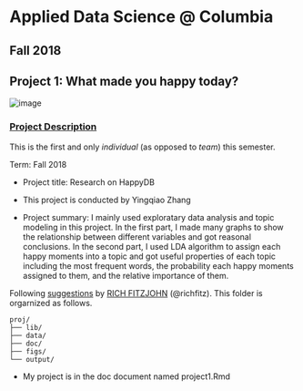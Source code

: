 # Applied Data Science @ Columbia
## Fall 2018
## Project 1: What made you happy today?

![image](figs/title.jpeg)

### [Project Description](doc/)
This is the first and only *individual* (as opposed to *team*) this semester. 

Term: Fall 2018

+ Project title: Research on HappyDB
+ This project is conducted by Yingqiao Zhang

+ Project summary: I mainly used exploratary data analysis and topic modeling in this project. In the first part, I made many graphs to show the relationship between different variables and got reasonal conclusions. In the second part, I used LDA algorithm to assign each happy moments into a topic and got useful properties of each topic including the most frequent words, the probability each happy moments assigned to them, and the relative importance of them. 

Following [suggestions](http://nicercode.github.io/blog/2013-04-05-projects/) by [RICH FITZJOHN](http://nicercode.github.io/about/#Team) (@richfitz). This folder is orgarnized as follows.

```
proj/
├── lib/
├── data/
├── doc/
├── figs/
└── output/
```
+ My project is in the doc document named project1.Rmd
